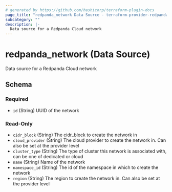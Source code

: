 ```yaml
---
# generated by https://github.com/hashicorp/terraform-plugin-docs
page_title: "redpanda_network Data Source - terraform-provider-redpanda"
subcategory: ""
description: |-
  Data source for a Redpanda Cloud network
---
```


# redpanda_network (Data Source)

Data source for a Redpanda Cloud network



<!-- schema generated by tfplugindocs -->
## Schema

### Required

- `id` (String) UUID of the network

### Read-Only

- `cidr_block` (String) The cidr_block to create the network in
- `cloud_provider` (String) The cloud provider to create the network in. Can also be set at the provider level
- `cluster_type` (String) The type of cluster this network is associated with, can be one of dedicated or cloud
- `name` (String) Name of the network
- `namespace_id` (String) The id of the namespace in which to create the network
- `region` (String) The region to create the network in. Can also be set at the provider level
